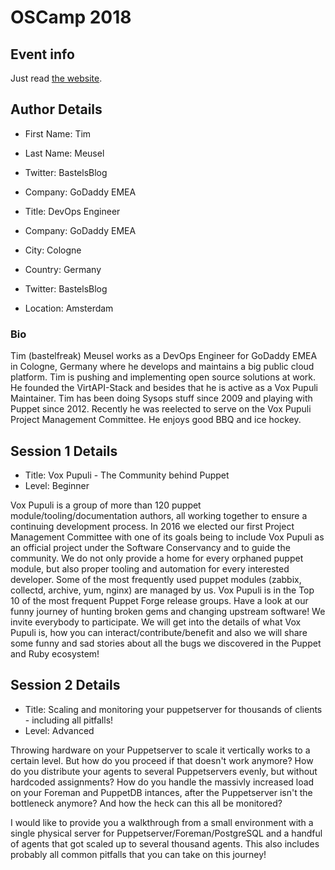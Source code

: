 # OSCamp 2018

## Event info

Just read [the website](https://opensourcecamp.de).

## Author Details

* First Name: Tim
* Last Name: Meusel
* Twitter: BastelsBlog
* Company: GoDaddy EMEA

* Title: DevOps Engineer
* Company: GoDaddy EMEA
* City: Cologne
* Country: Germany
* Twitter: BastelsBlog
* Location: Amsterdam

### Bio

Tim (bastelfreak) Meusel works as a DevOps Engineer for GoDaddy EMEA in Cologne,
Germany where he develops and maintains a big public cloud platform. Tim is
pushing and implementing open source solutions at work. He founded the
VirtAPI-Stack and besides that he is active as a Vox Pupuli Maintainer. Tim has
been doing Sysops stuff since 2009 and playing with Puppet since 2012. Recently
he was reelected to serve on the Vox Pupuli Project Management Committee. He
enjoys good BBQ and ice hockey.

## Session 1 Details

* Title: Vox Pupuli - The Community behind Puppet
* Level: Beginner

Vox Pupuli is a group of more than 120 puppet module/tooling/documentation
authors, all working together to ensure a continuing development process. In
2016 we elected our first Project Management Committee with one of its goals
being to include Vox Pupuli as an official project under the Software
Conservancy and to guide the community. We do not only provide a home for every
orphaned puppet module, but also proper tooling and automation for every
interested developer. Some of the most frequently used puppet modules (zabbix,
collectd, archive, yum, nginx) are managed by us. Vox Pupuli is in the Top 10
of the most frequent Puppet Forge release groups. Have a look at our funny
journey of hunting broken gems and changing upstream software! We invite
everybody to participate. We will get into the details of what Vox Pupuli is,
how you can interact/contribute/benefit and also we will share some funny and
sad stories about all the bugs we discovered in the Puppet and Ruby ecosystem!

## Session 2 Details

* Title: Scaling and monitoring your puppetserver for thousands of clients -
including all pitfalls!
* Level: Advanced

Throwing hardware on your Puppetserver to scale it vertically works to a
certain level. But how do you proceed if that doesn't work anymore? How do you
distribute your agents to several Puppetservers evenly, but without hardcoded
assignments? How do you handle the massivly increased load on your Foreman and
PuppetDB intances, after the Puppetserver isn't the bottleneck anymore? And how
the heck can this all be monitored?

I would like to provide you a walkthrough from a small environment with a
single physical server for Puppetserver/Foreman/PostgreSQL and a handful of
agents that got scaled up to several thousand agents. This also includes
probably all common pitfalls that you can take on this journey!
